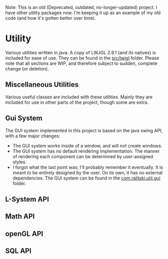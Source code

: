 Note: This is an old (Deprecated, outdated, no-longer-updated) project. I have other utility packages now.
I'm keeping it up as an example of my old code (and how it's gotten better over time).

# Utility
Various utilities written in java.
A copy of LWJGL 2.9.1 (and its natives) is included for ease of use. They can be found in the [src/lwjgl](https://github.com/XyPhoGR/Utility/tree/master/src/lwjgl) folder.
Please note that all sections are WIP, and therefore subject to sudden, complete change (or deletion).

Miscellaneous Utilities
-----------
Various useful classes are included with these utilities. Mainly they are included for use in other parts of the project, though some are extra.

Gui System
-----------
The GUI system implemented in this project is based on the java swing API, with a few major changes:
  * The GUI system works inside of a window, and will not create windows.
  * The GUI system has no default rendering implementation. The manner of rendering each component can be determined by user-assigned styles.
  * I forgot what the last point was; I'll probably remember it eventually.
It is meant to be entirely designed by the user. On its own, it has no external dependencies.
The GUI system can be found in the [com.ralitski.util.gui](https://github.com/XyPhoGR/Utility/tree/master/src/com/ralitski/util/gui) folder.

L-System API
-----------

Math API
-----------

openGL API
-----------

SQL API
-----------
